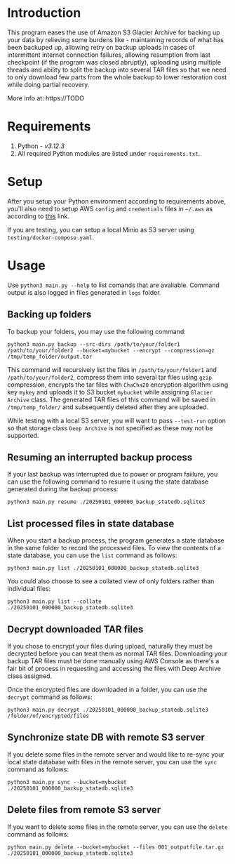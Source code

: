 # Introduction
This program eases the use of Amazon S3 Glacier Archive for backing up your data by relieving some burdens like - maintaining records of what has been backuped up, allowing retry on backup uploads in cases of intermittent internet connection failures, allowing resumption from last checkpoint (if the program was closed abruptly), uploading using multiple threads and ability to split the backup into several TAR files so that we need to only download few parts from the whole backup to lower restoration cost while doing partial recovery.

More info at: https://TODO


# Requirements
1. Python - *v3.12.3*
2. All required Python modules are listed under `requirements.txt`.

# Setup
After you setup your Python environment according to requirements above, you'll also need to setup AWS `config` and `credentials` files in `~/.aws` as according to [this](https://docs.aws.amazon.com/cli/v1/userguide/cli-configure-files.html) link.

If you are testing, you can setup a local Minio as S3 server using `testing/docker-compose.yaml`.


# Usage
Use `python3 main.py --help` to list comands that are avaliable. Command output is also logged in files generated in `logs` folder.

## Backing up folders
To backup your folders, you may use the following command:

`python3 main.py backup --src-dirs /path/to/your/folder1 /path/to/your/folder2 --bucket=mybucket --encrypt --compression=gz /tmp/temp_folder/output.tar`

This command will recursively list the files in `/path/to/your/folder1` and `/path/to/your/folder2`, compress them into several tar files using `gzip` compression, encrypts the tar files with `ChaCha20` encryption algorithm using key `mykey` and uploads it to S3 bucket `mybucket` while assigning `Glacier Archive` class. The generated TAR files of this command will be saved in `/tmp/temp_folder/` and subsequently deleted after they are uploaded.

While testing with a local S3 server, you will want to pass `--test-run` option so that storage class `Deep Archive` is not specified as these may not be supported.

## Resuming an interrupted backup process
If your last backup was interrupted due to power or program faiilure, you can use the following command to resume it using the state database generated during the backup process:

`python3 main.py resume ./20250101_000000_backup_statedb.sqlite3`


## List processed files in state database
When you start a backup process, the program generates a state database in the same folder to record the processed files. To view the contents of a state database, you can use the `list` command as follows:

`python3 main.py list ./20250101_000000_backup_statedb.sqlite3`

You could also choose to see a collated view of only folders rather than individual files:

`python3 main.py list --collate ./20250101_000000_backup_statedb.sqlite3`


## Decrypt downloaded TAR files
If you chose to encrypt your files during upload, naturally they must be decrypted before you can treat them as normal TAR files. Downloading your backup TAR files must be done manually using AWS Console as there's a fair bit of process in requesting and accessing the files with Deep Archive class assigned.

Once the encrypted files are downloaded in a folder, you can use the `decrypt` command as follows:

`python3 main.py decrypt ./20250101_000000_backup_statedb.sqlite3 /folder/of/encrypted/files`


## Synchronize state DB with remote S3 server
If you delete some files in the remote server and would like to re-sync your local state database with files in the remote server, you can use the `sync` command as follows:

`python3 main.py sync --bucket=mybucket ./20250101_000000_backup_statedb.sqlite3`


## Delete files from remote S3 server
If you want to delete some files in the remote server, you can use the `delete` command as follows:

`python main.py delete --bucket=mybucket --files 001_outputfile.tar.gz ./20250101_000000_backup_statedb.sqlite3`
